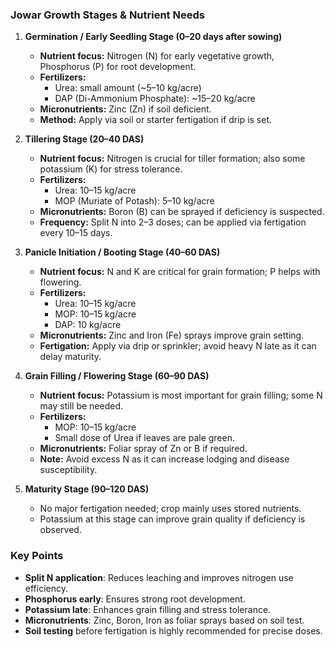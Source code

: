 ### **Jowar Growth Stages & Nutrient Needs**
1. **Germination / Early Seedling Stage (0–20 days after sowing)**
   * **Nutrient focus:** Nitrogen (N) for early vegetative growth, Phosphorus (P) for root development.
   * **Fertilizers:**
     * Urea: small amount (~5–10 kg/acre)
     * DAP (Di-Ammonium Phosphate): ~15–20 kg/acre
   * **Micronutrients:** Zinc (Zn) if soil deficient.
   * **Method:** Apply via soil or starter fertigation if drip is set.

2. **Tillering Stage (20–40 DAS)**
   * **Nutrient focus:** Nitrogen is crucial for tiller formation; also some potassium (K) for stress tolerance.
   * **Fertilizers:**
     * Urea: 10–15 kg/acre
     * MOP (Muriate of Potash): 5–10 kg/acre
   * **Micronutrients:** Boron (B) can be sprayed if deficiency is suspected.
   * **Frequency:** Split N into 2–3 doses; can be applied via fertigation every 10–15 days.

3. **Panicle Initiation / Booting Stage (40–60 DAS)**
   * **Nutrient focus:** N and K are critical for grain formation; P helps with flowering.
   * **Fertilizers:**
     * Urea: 10–15 kg/acre
     * MOP: 10–15 kg/acre
     * DAP: 10 kg/acre
   * **Micronutrients:** Zinc and Iron (Fe) sprays improve grain setting.
   * **Fertigation:** Apply via drip or sprinkler; avoid heavy N late as it can delay maturity.

4. **Grain Filling / Flowering Stage (60–90 DAS)**
   * **Nutrient focus:** Potassium is most important for grain filling; some N may still be needed.
   * **Fertilizers:**
     * MOP: 10–15 kg/acre
     * Small dose of Urea if leaves are pale green.
   * **Micronutrients:** Foliar spray of Zn or B if required.
   * **Note:** Avoid excess N as it can increase lodging and disease susceptibility.

5. **Maturity Stage (90–120 DAS)**
   * No major fertigation needed; crop mainly uses stored nutrients.
   * Potassium at this stage can improve grain quality if deficiency is observed.

### **Key Points**
* **Split N application**: Reduces leaching and improves nitrogen use efficiency.
* **Phosphorus early**: Ensures strong root development.
* **Potassium late**: Enhances grain filling and stress tolerance.
* **Micronutrients**: Zinc, Boron, Iron as foliar sprays based on soil test.
* **Soil testing** before fertigation is highly recommended for precise doses.


